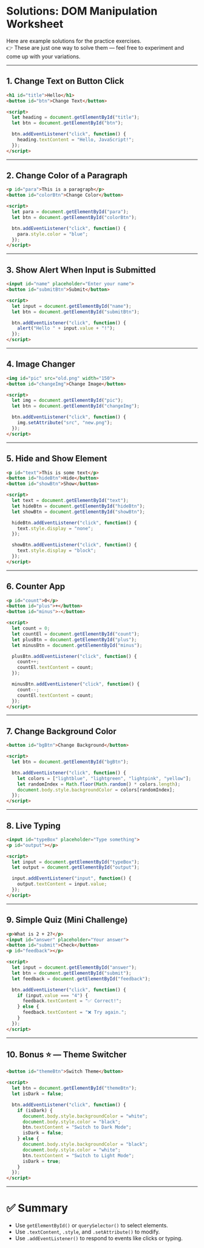 # Solutions: DOM Manipulation Worksheet

Here are example solutions for the practice exercises.  
👉 These are just one way to solve them — feel free to experiment and come up with your variations.

---

## 1. Change Text on Button Click
```html
<h1 id="title">Hello</h1>
<button id="btn">Change Text</button>

<script>
  let heading = document.getElementById("title");
  let btn = document.getElementById("btn");

  btn.addEventListener("click", function() {
    heading.textContent = "Hello, JavaScript!";
  });
</script>
````

---

## 2. Change Color of a Paragraph

```html
<p id="para">This is a paragraph</p>
<button id="colorBtn">Change Color</button>

<script>
  let para = document.getElementById("para");
  let btn = document.getElementById("colorBtn");

  btn.addEventListener("click", function() {
    para.style.color = "blue";
  });
</script>
```

---

## 3. Show Alert When Input is Submitted

```html
<input id="name" placeholder="Enter your name">
<button id="submitBtn">Submit</button>

<script>
  let input = document.getElementById("name");
  let btn = document.getElementById("submitBtn");

  btn.addEventListener("click", function() {
    alert("Hello " + input.value + "!");
  });
</script>
```

---

## 4. Image Changer

```html
<img id="pic" src="old.png" width="150">
<button id="changeImg">Change Image</button>

<script>
  let img = document.getElementById("pic");
  let btn = document.getElementById("changeImg");

  btn.addEventListener("click", function() {
    img.setAttribute("src", "new.png");
  });
</script>
```

---

## 5. Hide and Show Element

```html
<p id="text">This is some text</p>
<button id="hideBtn">Hide</button>
<button id="showBtn">Show</button>

<script>
  let text = document.getElementById("text");
  let hideBtn = document.getElementById("hideBtn");
  let showBtn = document.getElementById("showBtn");

  hideBtn.addEventListener("click", function() {
    text.style.display = "none";
  });

  showBtn.addEventListener("click", function() {
    text.style.display = "block";
  });
</script>
```

---

## 6. Counter App

```html
<p id="count">0</p>
<button id="plus">+</button>
<button id="minus">-</button>

<script>
  let count = 0;
  let countEl = document.getElementById("count");
  let plusBtn = document.getElementById("plus");
  let minusBtn = document.getElementById("minus");

  plusBtn.addEventListener("click", function() {
    count++;
    countEl.textContent = count;
  });

  minusBtn.addEventListener("click", function() {
    count--;
    countEl.textContent = count;
  });
</script>
```

---

## 7. Change Background Color

```html
<button id="bgBtn">Change Background</button>

<script>
  let btn = document.getElementById("bgBtn");

  btn.addEventListener("click", function() {
    let colors = ["lightblue", "lightgreen", "lightpink", "yellow"];
    let randomIndex = Math.floor(Math.random() * colors.length);
    document.body.style.backgroundColor = colors[randomIndex];
  });
</script>
```

---

## 8. Live Typing

```html
<input id="typeBox" placeholder="Type something">
<p id="output"></p>

<script>
  let input = document.getElementById("typeBox");
  let output = document.getElementById("output");

  input.addEventListener("input", function() {
    output.textContent = input.value;
  });
</script>
```

---

## 9. Simple Quiz (Mini Challenge)

```html
<p>What is 2 + 2?</p>
<input id="answer" placeholder="Your answer">
<button id="submit">Check</button>
<p id="feedback"></p>

<script>
  let input = document.getElementById("answer");
  let btn = document.getElementById("submit");
  let feedback = document.getElementById("feedback");

  btn.addEventListener("click", function() {
    if (input.value === "4") {
      feedback.textContent = "✅ Correct!";
    } else {
      feedback.textContent = "❌ Try again.";
    }
  });
</script>
```

---

## 10. Bonus ⭐ — Theme Switcher

```html
<button id="themeBtn">Switch Theme</button>

<script>
  let btn = document.getElementById("themeBtn");
  let isDark = false;

  btn.addEventListener("click", function() {
    if (isDark) {
      document.body.style.backgroundColor = "white";
      document.body.style.color = "black";
      btn.textContent = "Switch to Dark Mode";
      isDark = false;
    } else {
      document.body.style.backgroundColor = "black";
      document.body.style.color = "white";
      btn.textContent = "Switch to Light Mode";
      isDark = true;
    }
  });
</script>
```

---

# ✅ Summary

* Use `getElementById()` or `querySelector()` to select elements.
* Use `.textContent`, `.style`, and `.setAttribute()` to modify.
* Use `.addEventListener()` to respond to events like clicks or typing.